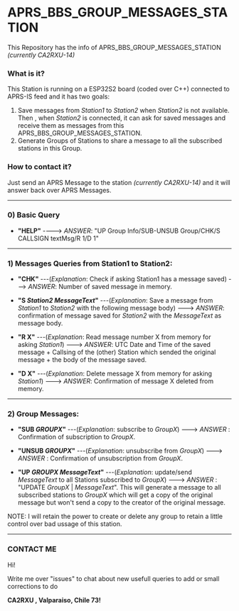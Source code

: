 # APRS_BBS_GROUP_MESSAGES_STATION

This Repository has the info of APRS_BBS_GROUP_MESSAGES_STATION *(currently CA2RXU-14)*

### What is it?
This Station is running on a ESP32S2 board (coded over C++) connected to APRS-IS feed and it has two goals:
1) Save messages from *Station1* to *Station2* when *Station2* is not available. Then , when *Station2* is connected, it can ask for saved messages and receive them as messages from this APRS_BBS_GROUP_MESSAGES_STATION.
2) Generate Groups of Stations to share a message to all the subscribed stations in this Group.

### How to contact it?
Just send an APRS Message to the station *(currently CA2RXU-14)* and it will answer back over APRS Messages.

-----

### 0) Basic Query
- **"HELP"** ----> *ANSWER*: "UP Group Info/SUB-UNSUB Group/CHK/S CALLSIGN textMsg/R 1/D 1"

-----

### 1) Messages Queries from Station1 to Station2:
- **"CHK"** ---(*Explanation*: Check if asking Station1 has a message saved) ---> *ANSWER*: Number of saved message in memory.

- **"S *Station2* *MessageText*"** ---(*Explanation*: Save a message from *Station1* to *Station2* with the following message body) ---> *ANSWER*: confirmation of message saved for *Station2* with the *MessageText* as message body.

- **"R X"** ---(*Explanation*: Read message number X from memory for asking *Station1*) ---> *ANSWER*: UTC Date and Time of the saved message  + Callsing of the (other) Station which sended the original message + the body of the message saved.

- **"D X"** ---(*Explanation*: Delete message X from memory for asking *Station1*) ---> *ANSWER*: Confirmation of message X deleted from memory.
  
-----

### 2) Group Messages:
- **"SUB *GROUPX*"** ---(*Explanation*: subscribe to *GroupX*) ---> *ANSWER* : Confirmation of subscription to *GroupX*.

- **"UNSUB *GROUPX*"** ---(*Explanation*: unsubscribe from *GroupX*) ---> *ANSWER* : Confirmation of unsubscription from *GroupX*.

- **"UP *GROUPX* *MessageText*"** ---(*Explanation*: update/send *MessageText* to all Stations subscribed to *GroupX*) ---> *ANSWER* : "UPDATE *GroupX* | *MessageText*". This will generate a message to all subscribed stations to *GroupX* which will get a copy of the original message but won't send a copy to the creator of the original message.

NOTE: I will retain the power to create or delete any group to retain a little control over bad ussage of this station.

-----
### CONTACT ME
Hi!

Write me over "issues" to chat about new usefull queries to add or small corrections to do

**CA2RXU , Valparaiso, Chile 73!**
